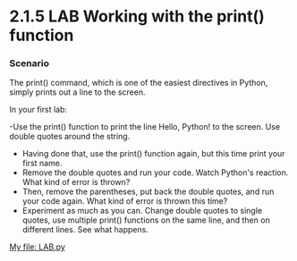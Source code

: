 # 2.1.5   LAB   Working with the print() function

### Scenario

The print() command, which is one of the easiest directives in Python, simply prints out a line to the screen.

In your first lab:

-Use the print() function to print the line Hello, Python! to the screen. Use double quotes around the string.
- Having done that, use the print() function again, but this time print your first name.
- Remove the double quotes and run your code. Watch Python's reaction. What kind of error is thrown?
- Then, remove the parentheses, put back the double quotes, and run your code again. What kind of error is thrown this time?
- Experiment as much as you can. Change double quotes to single quotes, use multiple print() functions on the same line, and then on different lines. See what happens.

[My file: LAB.py](LAB.py)